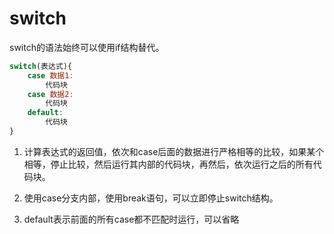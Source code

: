 # switch

switch的语法始终可以使用if结构替代。

```js
switch(表达式){
    case 数据1:
        代码块
    case 数据2:
        代码块
    default: 
        代码块
}
```

1. 计算表达式的返回值，依次和case后面的数据进行严格相等的比较，如果某个相等，停止比较，然后运行其内部的代码块，再然后，依次运行之后的所有代码块。

2. 使用case分支内部，使用break语句，可以立即停止switch结构。

3. default表示前面的所有case都不匹配时运行，可以省略